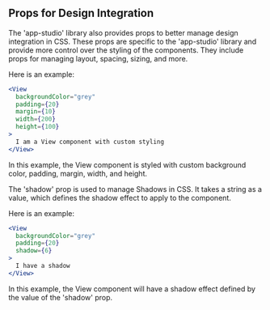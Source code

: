 
##  Props for Design Integration


The 'app-studio' library also provides  props to better manage design integration in CSS. These props are specific to the 'app-studio' library and provide more control over the styling of the components. They include props for managing layout, spacing, sizing, and more.

Here is an example:

```jsx
<View 
  backgroundColor="grey" 
  padding={20}
  margin={10}
  width={200}
  height={100}
>
  I am a View component with custom styling
</View>
```

In this example, the View component is styled with custom background color, padding, margin, width, and height.

The 'shadow' prop is used to manage Shadows in CSS. It takes a string as a value, which defines the shadow effect to apply to the component. 

Here is an example:

```jsx
<View 
  backgroundColor="grey" 
  padding={20}
  shadow={6}
>
  I have a shadow
</View>
```

In this example, the View component will have a shadow effect defined by the value of the 'shadow' prop.
